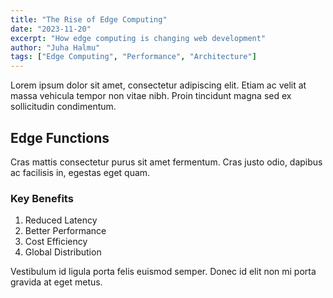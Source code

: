 ```yaml
---
title: "The Rise of Edge Computing"
date: "2023-11-20"
excerpt: "How edge computing is changing web development"
author: "Juha Halmu"
tags: ["Edge Computing", "Performance", "Architecture"]
---
```


Lorem ipsum dolor sit amet, consectetur adipiscing elit. Etiam ac velit at massa vehicula tempor non vitae nibh. Proin tincidunt magna sed ex sollicitudin condimentum.

## Edge Functions

Cras mattis consectetur purus sit amet fermentum. Cras justo odio, dapibus ac facilisis in, egestas eget quam.

### Key Benefits

1. Reduced Latency
2. Better Performance
3. Cost Efficiency
4. Global Distribution

Vestibulum id ligula porta felis euismod semper. Donec id elit non mi porta gravida at eget metus.
